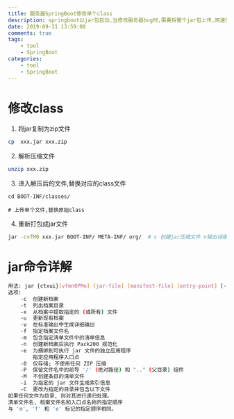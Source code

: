 ```yaml
---
title: 服务器SpringBoot修改单个class
description: springboot以jar包启动,当修改服务器bug时,需要将整个jar包上传,网速慢的话太耗时,本文为修改单个class,就能重新编译,避免整个jar上传
date: 2019-09-31 13:59:00
comments: true
tags: 
    - tool  
    - SpringBoot
categories:
    - tool
    - SpringBoot
---
```


# 修改class

1. 将jar复制为zip文件
```bash
cp  xxx.jar xxx.zip
```

2. 解析压缩文件
```bash
unzip xxx.zip
```
3. 进入解压后的文件,替换对应的class文件
```
cd BOOT-INF/classes/

# 上传单个文件,替换原始class
```

4. 重新打包成jar文件
```bash
jar -cvfM0 xxx.jar BOOT-INF/ META-INF/ org/  # c 创建jar压缩文件 v输出详细内容 M 不创建MET-INF 0不压缩

```
# jar命令详解
```bash
用法: jar {ctxui}[vfmn0PMe] [jar-file] [manifest-file] [entry-point] [-C dir] files ...
选项:
    -c  创建新档案
    -t  列出档案目录
    -x  从档案中提取指定的 (或所有) 文件
    -u  更新现有档案
    -v  在标准输出中生成详细输出
    -f  指定档案文件名
    -m  包含指定清单文件中的清单信息
    -n  创建新档案后执行 Pack200 规范化
    -e  为捆绑到可执行 jar 文件的独立应用程序
        指定应用程序入口点
    -0  仅存储; 不使用任何 ZIP 压缩
    -P  保留文件名中的前导 '/' (绝对路径) 和 ".." (父目录) 组件
    -M  不创建条目的清单文件
    -i  为指定的 jar 文件生成索引信息
    -C  更改为指定的目录并包含以下文件
如果任何文件为目录, 则对其进行递归处理。
清单文件名, 档案文件名和入口点名称的指定顺序
与 'm', 'f' 和 'e' 标记的指定顺序相同。

```